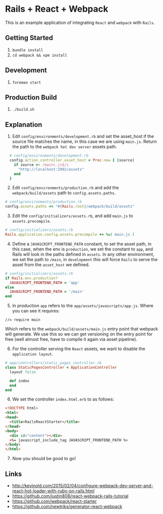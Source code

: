 # Rails + React + Webpack

This is an example application of integrating `React` and `webpack` with `Rails`.

## Getting Started

1. `bundle install`
2. `cd webpack && npm install`

## Development

1. `foreman start`

## Production Build

1. `./build.sh`

## Explanation

1. Edit `config/environments/development.rb` and set the asset_host if the source file matches the name, in this case we are using `main.js`. Return the path to the `webpack hot dev server` assets path.

  ```ruby
    # config/environments/development.rb
    config.action_controller.asset_host = Proc.new { |source|
      if source =~ /main\.js$/i
        "http://localhost:2992/assets"
      end
    }
  ```

2. Edit `config/environments/production.rb` and add the `webpack/build/assets` path to `config.assets.paths`.

  ```ruby
  # config/environments/production.rb
  config.assets.paths << "#{Rails.root}/webpack/build/assets"
  ```

3. Edit the `config/initializers/assets.rb`, and add `main.js` to `assets.precompile`.

  ```ruby
  # config/initializers/assets.rb
  Rails.application.config.assets.precompile += %w( main.js )
  ```

4. Define a `JAVASCRIPT_FRONTEND_PATH` constant, to set the asset path, in this case, when the env is `production`, we set the constant to `app`, and Rails will look in the paths defined in `assets`. In any other environment, we set the path to `/main`, in `development` this will force `Rails` to serve the asset from the `asset_host` we defined.


  ```ruby
  # config/initializers/assets.rb
  if Rails.env.production?
    JAVASCRIPT_FRONTEND_PATH = 'app'
  else
    JAVASCRIPT_FRONTEND_PATH = '/main'
  end
  ```

5. In production `app` refers to the `app/assets/javascripts/app.js`. Where you can see it requires:

```
//= require main
```

Which refers to the `webpack/build/assets/main.js` entry point that webpack will generate. We use this so we can get versioning on the entry point for free (well almost free, have to compile it again via asset pipeline).

6. For the controller serving the `React` assets, we want to disable the `application layout`.

  ```ruby
  # app/controllers/static_pages_controller.rb
  class StaticPagesController < ApplicationController
    layout false

    def index
    end
  end
  ```

6. We set the controller `index.html.erb` to as follows:

  ```html
  <!DOCTYPE html>
  <html>
  <head>
    <title>RailsReactStarter</title>
  </head>
  <body>
    <div id="content"></div>
    <%= javascript_include_tag JAVASCRIPT_FRONTEND_PATH %>
  </body>
  </html>
  ```

7. Now you should be good to go!

## Links

- http://kevinold.com/2015/02/04/configure-webpack-dev-server-and-react-hot-loader-with-ruby-on-rails.html
- https://github.com/justin808/react-webpack-rails-tutorial
- https://github.com/webpack/react-starter
- https://github.com/newtriks/generator-react-webpack
